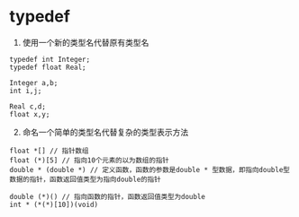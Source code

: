 # typedef

1. 使用一个新的类型名代替原有类型名

```
typedef int Integer;
typedef float Real;

Integer a,b;
int i,j;

Real c,d;
float x,y;

```

2. 命名一个简单的类型名代替复杂的类型表示方法

```
float *[] // 指针数组
float (*)[5] // 指向10个元素的以为数组的指针
double * (double *) // 定义函数，函数的参数是double * 型数据，即指向double型数据的指针，函数返回值类型为指向double的指针

double (*)() // 指向函数的指针，函数返回值类型为double
int * (*(*)[10])(void) 


```